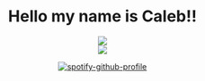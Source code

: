 <h1 align="center"><b>Hello my name is Caleb!!</b></h1>
<div align="center">
  <img src="https://github-readme-stats.vercel.app/api/?username=Brougud&theme=discord_old_blurple&hide_title=false&count_private=true&hide_border=true&show_icons=true" />
  <br />
  <a href="https://github.com/anuraghazra/github-readme-stats">
  <img src="https://github-readme-stats.vercel.app/api/top-langs/?username=Brougud&langs_count=5&title_color=7289DA&text_color=EEEEEE&bg_color=23272A&hide_border=true" />
</div>
<div align="center">

  [![spotify-github-profile](https://spotify-github-profile.vercel.app/api/view?uid=savagedjcaleb&cover_image=true&theme=default&bar_color=20bc3f&bar_color_cover=false)](https://github.com/kittinan/spotify-github-profile)

</div>
